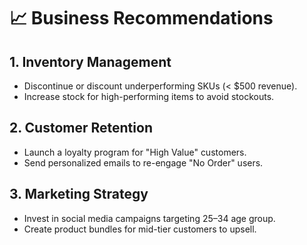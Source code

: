 ﻿
# 📈 Business Recommendations

## 1. Inventory Management
- Discontinue or discount underperforming SKUs (< $500 revenue).
- Increase stock for high-performing items to avoid stockouts.

## 2. Customer Retention
- Launch a loyalty program for "High Value" customers.
- Send personalized emails to re-engage "No Order" users.

## 3. Marketing Strategy
- Invest in social media campaigns targeting 25–34 age group.
- Create product bundles for mid-tier customers to upsell.

